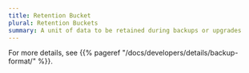 ```yaml
---
title: Retention Bucket
plural: Retention Buckets
summary: A unit of data to be retained during backups or upgrades
---
```


For more details, see {{% pageref "/docs/developers/details/backup-format/" %}}.
